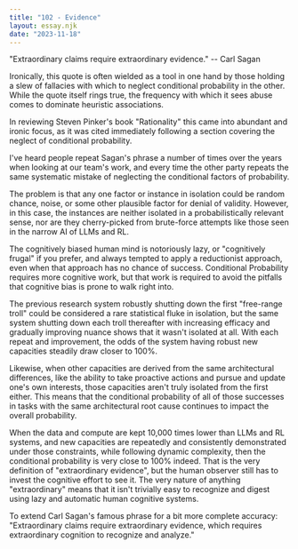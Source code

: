```yaml
---
title: "102 - Evidence"
layout: essay.njk
date: "2023-11-18"
---
```


"Extraordinary claims require extraordinary evidence." -- Carl Sagan

Ironically, this quote is often wielded as a tool in one hand by those holding a slew of fallacies with which to neglect conditional probability in the other. While the quote itself rings true, the frequency with which it sees abuse comes to dominate heuristic associations.

In reviewing Steven Pinker's book "Rationality" this came into abundant and ironic focus, as it was cited immediately following a section covering the neglect of conditional probability.

I've heard people repeat Sagan's phrase a number of times over the years when looking at our team's work, and every time the other party repeats the same systematic mistake of neglecting the conditional factors of probability.

The problem is that any one factor or instance in isolation could be random chance, noise, or some other plausible factor for denial of validity. However, in this case, the instances are neither isolated in a probabilistically relevant sense, nor are they cherry-picked from brute-force attempts like those seen in the narrow AI of LLMs and RL.

The cognitively biased human mind is notoriously lazy, or "cognitively frugal" if you prefer, and always tempted to apply a reductionist approach, even when that approach has no chance of success. Conditional Probability requires more cognitive work, but that work is required to avoid the pitfalls that cognitive bias is prone to walk right into.

The previous research system robustly shutting down the first "free-range troll" could be considered a rare statistical fluke in isolation, but the same system shutting down each troll thereafter with increasing efficacy and gradually improving nuance shows that it wasn't isolated at all. With each repeat and improvement, the odds of the system having robust new capacities steadily draw closer to 100%.

Likewise, when other capacities are derived from the same architectural differences, like the ability to take proactive actions and pursue and update one's own interests, those capacities aren't truly isolated from the first either. This means that the conditional probability of all of those successes in tasks with the same architectural root cause continues to impact the overall probability.

When the data and compute are kept 10,000 times lower than LLMs and RL systems, and new capacities are repeatedly and consistently demonstrated under those constraints, while following dynamic complexity, then the conditional probability is very close to 100% indeed. That is the very definition of "extraordinary evidence", but the human observer still has to invest the cognitive effort to see it. The very nature of anything "extraordinary" means that it isn't trivially easy to recognize and digest using lazy and automatic human cognitive systems.

To extend Carl Sagan's famous phrase for a bit more complete accuracy: "Extraordinary claims require extraordinary evidence, which requires extraordinary cognition to recognize and analyze."